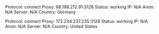Protocol: connect
Proxy: 88.198.212.91:3128
Status: working
IP: N/A
Anon: N/A
Server: N/A
Country: Germany

Protocol: connect
Proxy: 172.234.237.235:3128
Status: working
IP: N/A
Anon: N/A
Server: N/A
Country: United States

